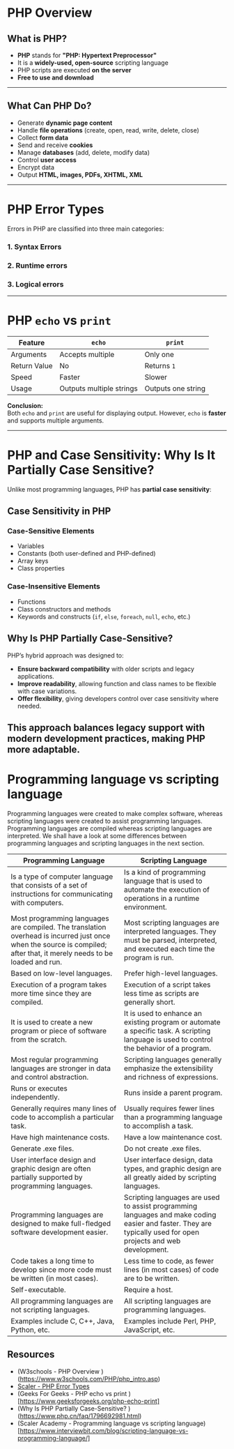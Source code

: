 # PHP Overview  

## What is PHP?  
- **PHP** stands for **"PHP: Hypertext Preprocessor"**  
- It is a **widely-used, open-source** scripting language  
- PHP scripts are executed **on the server**  
- **Free to use and download**  

---

## What Can PHP Do?  
- Generate **dynamic page content**  
- Handle **file operations** (create, open, read, write, delete, close)  
- Collect **form data**  
- Send and receive **cookies**  
- Manage **databases** (add, delete, modify data)  
- Control **user access**  
- Encrypt data  
- Output **HTML, images, PDFs, XHTML, XML**  
---

# PHP Error Types  

Errors in PHP are classified into three main categories:  

### **1. Syntax Errors**  
### **2. Runtime errors**
### **3. Logical errors**

---

# PHP `echo` vs `print`

| Feature       | `echo`             | `print`          |
|--------------|------------------|----------------|
| Arguments    | Accepts multiple | Only one      |
| Return Value | No               | Returns `1`   |
| Speed        | Faster           | Slower        |
| Usage        | Outputs multiple strings | Outputs one string |

**Conclusion:**  
Both `echo` and `print` are useful for displaying output. However, `echo` is **faster** and supports multiple arguments.

---

# PHP and Case Sensitivity: Why Is It Partially Case Sensitive?  

Unlike most programming languages, PHP has **partial case sensitivity**:

## Case Sensitivity in PHP  

### **Case-Sensitive Elements**  
- Variables  
- Constants (both user-defined and PHP-defined)  
- Array keys  
- Class properties  

### **Case-Insensitive Elements**  
- Functions  
- Class constructors and methods  
- Keywords and constructs (`if`, `else`, `foreach`, `null`, `echo`, etc.)  

## Why Is PHP Partially Case-Sensitive?  

PHP’s hybrid approach was designed to:  
- **Ensure backward compatibility** with older scripts and legacy applications.  
- **Improve readability**, allowing function and class names to be flexible with case variations.  
- **Offer flexibility**, giving developers control over case sensitivity where needed.  

This approach balances **legacy support** with **modern development practices**, making PHP more adaptable.  
---
# Programming language vs scripting language
Programming languages were created to make complex software, whereas scripting languages were created to assist programming languages. Programming languages are compiled whereas scripting 
languages are interpreted. We shall have a look at some differences between programming languages and scripting languages in the next section.


| Programming Language	| Scripting Language |
|------------------|----------------|
|Is a type of computer language that consists of a set of instructions for communicating with computers.	| Is a kind of programming language that is used to automate the execution of operations in a runtime environment. |
|Most programming languages are compiled. The translation overhead is incurred just once when the source is compiled; after that, it merely needs to be loaded and run.|	Most scripting languages are interpreted languages. They must be parsed, interpreted, and executed each time the program is run.|
|Based on low-level languages.|	Prefer high-level languages.|
|Execution of a program takes more time since they are compiled.	|Execution of a script takes less time as scripts are generally short.
|It is used to create a new program or piece of software from the scratch.|	It is used to enhance an existing program or automate a specific task. A scripting language is used to control the behavior of a program.|
|Most regular programming languages are stronger in data and control abstraction.|	Scripting languages generally emphasize the extensibility and richness of expressions.|
|Runs or executes independently.|Runs inside a parent program.|
|Generally requires many lines of code to accomplish a particular task.|Usually requires fewer lines than a programming language to accomplish a task.
|Have high maintenance costs.|	Have a low maintenance cost.|
|Generate .exe files.|Do not create .exe files.|
|User interface design and graphic design are often partially supported by programming languages. |	User interface design, data types, and graphic design are all greatly aided by scripting languages.|
|Programming languages are designed to make full-fledged software development easier.|	Scripting languages are used to assist programming languages and make coding easier and faster. They are typically used for open projects and web development.|
|Code takes a long time to develop since more code must be written (in most cases).|Less time to code, as fewer lines (in most cases) of code are to be written.|
|Self-executable.|Require a host.|
|All programming languages are not scripting languages.	|All scripting languages are programming languages.|
|Examples include C, C++, Java, Python, etc.|	Examples include Perl, PHP, JavaScript, etc.|

## Resources
- (W3schools - PHP Overview )(https://www.w3schools.com/PHP/php_intro.asp)  
- [Scaler - PHP Error Types](https://www.scaler.com/topics/php-tutorial/types-of-errors-in-php)
- (Geeks For Geeks - PHP echo vs print )[https://www.geeksforgeeks.org/php-echo-print]
- (Why Is PHP Partially Case-Sensitive? )(https://www.php.cn/faq/1796692981.html)
- (Scaler Academy - Programming language vs scripting language)[https://www.interviewbit.com/blog/scripting-language-vs-programming-language/]
